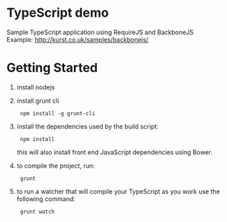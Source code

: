 TypeScript demo
===================
Sample TypeScript application using RequireJS and BackboneJS <br>
Example: http://kurst.co.uk/samples/backbonejs/
 

Getting Started
===================

1) install nodejs

2) install grunt cli

        npm install -g grunt-cli
        
3) install the dependencies used by the build script:

        npm install
        
   this will also install front end JavaScript dependencies using Bower. 
   
4) to compile the project, run:

        grunt

5) to run a watcher that will compile your TypeScript as you work use the following command:

        grunt watch
